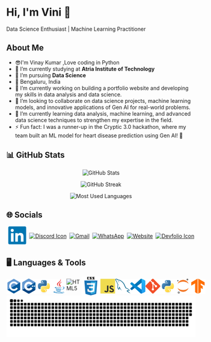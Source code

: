 # Hi, I'm Vini 👋
Data Science Enthusiast | Machine Learning Practitioner



## About Me


 - 😎I'm Vinay Kumar ,Love coding in Python
 - 🔭 I’m currently studying at **Atria Institute of Technology**    
 - 📖 I’m pursuing **Data Science**
 - 📍 Bengaluru, India
 - 🔭 I’m currently working on building a portfolio website and developing my skills in data analysis and data science.
 - 👯 I’m looking to collaborate on data science projects, machine learning models, and innovative applications of Gen AI for real-world problems.
 - 🌱 I’m currently learning data analysis, machine learning, and advanced data science techniques to strengthen my expertise in the field.
 - ⚡ Fun fact: I was a runner-up in the Cryptic 3.0 hackathon, where my team built an ML model for heart disease prediction using Gen AI! 🚀



## 📊 GitHub Stats
<div align="center">
    
![GitHub Stats](https://github-readme-stats.vercel.app/api?username=vini-501&show_icons=true&theme=radical)

![GitHub Streak](https://github-readme-streak-stats.herokuapp.com/?user=vini-501&theme=radical)

![Most Used Languages](https://github-readme-stats.vercel.app/api/top-langs/?username=vini-501&layout=compact&theme=radical)

</div>

## 🌐 Socials

<div style="display: flex; justify-content: space-around; align-items: center; gap=200;">
    <a href="https://www.linkedin.com/in/vinay-kumar-694186293" target="_blank">
        <img src="https://raw.githubusercontent.com/devicons/devicon/master/icons/linkedin/linkedin-original.svg" alt="LinkedIn" width="50" height="50" style="margin: 0 50;"/>
    </a>
    <a href="https://discord.com/users/tony043093" target="_blank">
        <img src="https://cdn.prod.website-files.com/6257adef93867e50d84d30e2/636e0a69f118df70ad7828d4_icon_clyde_blurple_RGB.svg" alt="Discord Icon" width="50" height="50" style="margin: 0 50 px;">
    </a>
    <a href="mailto:svinaykumar501@gmail.com" target="_blank">
        <img src="https://upload.wikimedia.org/wikipedia/commons/4/4e/Gmail_Icon.png" alt="Gmail" width="50" height="50">
    </a>
    <a href="https://wa.me/9380383057" target="_blank">
        <img src="https://upload.wikimedia.org/wikipedia/commons/6/6b/WhatsApp.svg" alt="WhatsApp" width="50" height="50">
    </a>
    <a href="https://https://cf818b7f.vipages.pages.dev/" target="_blank">
        <img src="https://upload.wikimedia.org/wikipedia/commons/8/87/Google_Chrome_icon_%282011%29.png" alt="Website" width="50" height="50">
    </a>
    <a href="https://devfolio.co/@vini501" target="_blank">
        <img src="https://cdn.iconscout.com/icon/free/png-256/free-devfolio-logo-icon-download-in-svg-png-gif-file-formats--brand-company-programming-language-logos-pack-icons-8383724.png" alt="Devfolio Icon" width="50" height="50">
    </a>
</div>

## 🖥️ Languages & Tools

<div style="display: flex; justify-content: space-around; align-items: center;">
  <img src="https://raw.githubusercontent.com/devicons/devicon/master/icons/c/c-original.svg" alt="c" width="40" height="40">
  <img src="https://raw.githubusercontent.com/devicons/devicon/master/icons/cplusplus/cplusplus-original.svg" alt="cplusplus" width="40" height="40">
  <img src="https://raw.githubusercontent.com/devicons/devicon/master/icons/python/python-original.svg" alt="python" width="40" height="40"/>
  <img src="https://raw.githubusercontent.com/devicons/devicon/master/icons/java/java-original.svg" alt="java" width="40" height="40"/>
  <img src="https://www.w3schools.com/html/html5.gif" alt="HTML5" width="40" height="40">
    <img src="https://raw.githubusercontent.com/devicons/devicon/master/icons/css3/css3-original-wordmark.svg" alt="css3" width="50" height="50"/>
  <img src="https://raw.githubusercontent.com/devicons/devicon/master/icons/javascript/javascript-original.svg" alt="javascript" width="40" height="40"/>
  <img src="https://raw.githubusercontent.com/devicons/devicon/master/icons/mysql/mysql-original.svg" alt="SQL" width="40" height="40"/>
 <img src="https://raw.githubusercontent.com/devicons/devicon/master/icons/vscode/vscode-original.svg" alt="VS Code" width="40" height="40"/>
 <img src="https://raw.githubusercontent.com/devicons/devicon/master/icons/git/git-original.svg" alt="Git" width="40" height="40"/>
<img src="https://raw.githubusercontent.com/devicons/devicon/master/icons/python/python-original.svg" alt="Python" width="40" height="40"/>
<img src="https://raw.githubusercontent.com/devicons/devicon/master/icons/jupyter/jupyter-original.svg" alt="Jupyter" width="40" height="40"/>
<img src="https://raw.githubusercontent.com/devicons/devicon/master/icons/tensorflow/tensorflow-original.svg" alt="TensorFlow" width="40" height="40"/>


</div>

<picture>
  <source media="(prefers-color-scheme: dark)" srcset="https://raw.githubusercontent.com/vini-501/vini-501/output/github-snake-dark.svg" />
  <source media="(prefers-color-scheme: light)" srcset="https://raw.githubusercontent.com/vini-501/vini-501/output/github-snake.svg" />
  <img alt="github-snake" src="https://raw.githubusercontent.com/vini-501/vini-501/output/github-snake.svg" />
</picture>
